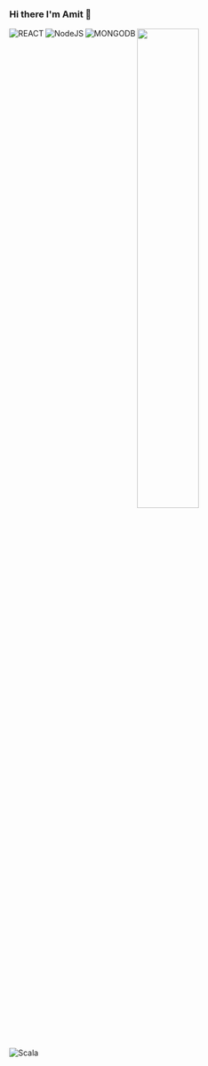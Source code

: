 ### Hi there I'm Amit 👋
 
  <img width="47%" src="https://github-readme-stats.vercel.app/api?username=AmitShe&show_icons=true&theme=radical" />

  <img alt="REACT" src="https://img.shields.io/badge/react-%23007ACC.svg" align="left"/>
  <img alt="NodeJS" src="https://img.shields.io/badge/node.js-%234853D.svg"  align="left">
  <img alt="MONGODB" src="https://img.shields.io/badge/mongodb-%23323330.svg" align="left"/>
  <img alt="Scala" src="https://img.shields.io/badge/scala-orange" align="left"/>
<!--
**AmitShe/AmitShe** is a ✨ _special_ ✨ repository because its `README.md` (this file) appears on your GitHub profile.


Here are some ideas to get you started:

- 🔭 I’m currently working on ...
- 🌱 I’m currently learning ...
- 👯 I’m looking to collaborate on ...
- 🤔 I’m looking for help with ...
- 💬 Ask me about ...
- 📫 How to reach me: ...
- 😄 Pronouns: ...
- ⚡ Fun fact: ...
-->

